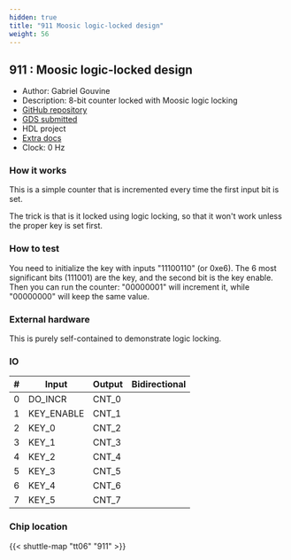 ```yaml
---
hidden: true
title: "911 Moosic logic-locked design"
weight: 56
---
```


## 911 : Moosic logic-locked design

* Author: Gabriel Gouvine
* Description: 8-bit counter locked with Moosic logic locking
* [GitHub repository](https://github.com/Coloquinte/locked-tapeout)
* [GDS submitted](https://github.com/Coloquinte/locked-tapeout/actions/runs/8615804787)
* HDL project
* [Extra docs]()
* Clock: 0 Hz

<!---

This file is used to generate your project datasheet. Please fill in the information below and delete any unused
sections.

You can also include images in this folder and reference them in the markdown. Each image must be less than
512 kb in size, and the combined size of all images must be less than 1 MB.
-->


### How it works

This is a simple counter that is incremented every time the first input bit is set.

The trick is that is it locked using logic locking, so that it won't work unless the proper key is set first.

### How to test

You need to initialize the key with inputs "11100110" (or 0xe6). The 6 most significant bits (111001) are the key, and the second bit is the key enable.
Then you can run the counter: "00000001" will increment it, while "00000000" will keep the same value.

### External hardware

This is purely self-contained to demonstrate logic locking.


### IO

| #             | Input    | Output   | Bidirectional   |
| ------------- | -------- | -------- | --------------- |
| 0 | DO_INCR  | CNT_0  |      |
| 1 | KEY_ENABLE  | CNT_1  |      |
| 2 | KEY_0  | CNT_2  |      |
| 3 | KEY_1  | CNT_3  |      |
| 4 | KEY_2  | CNT_4  |      |
| 5 | KEY_3  | CNT_5  |      |
| 6 | KEY_4  | CNT_6  |      |
| 7 | KEY_5  | CNT_7  |      |


### Chip location

{{< shuttle-map "tt06" "911" >}}
